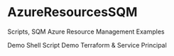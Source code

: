 # AzureResourcesSQM
Scripts, SQM Azure Resource Management Examples

Demo Shell Script
Demo Terraform & Service Principal
